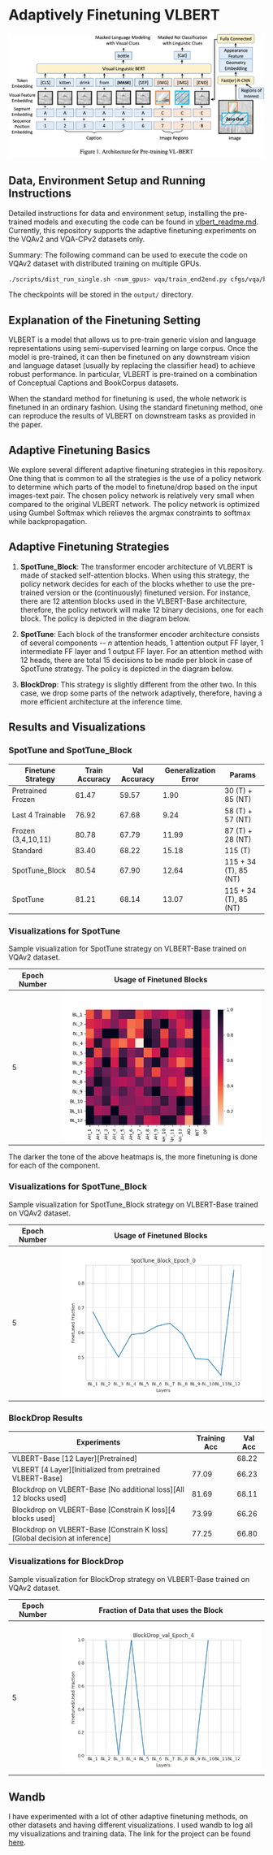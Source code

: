 # Adaptively Finetuning VLBERT

![VL-BERT Architecture](figs/pretrain.png)

## Data, Environment Setup and Running Instructions

Detailed instructions for data and environment setup, installing the pre-trained models and executing the code can be found in [vlbert\_readme.md](./vlbert_readme.md). Currently, this repository supports the adaptive finetuning experiments on the VQAv2 and VQA-CPv2 datasets only.

Summary: The following command can be used to execute the code on VQAv2 dataset with distributed training on multiple GPUs.

```sh
./scripts/dist_run_single.sh <num_gpus> vqa/train_end2end.py cfgs/vqa/base_4X16G_fp32.yaml output
```
The checkpoints will be stored in the ``output/`` directory.

## Explanation of the Finetuning Setting

VLBERT is a model that allows us to pre-train generic vision and language representations using semi-supervised learning on large corpus. Once the model is pre-trained, it can then be finetuned on any downstream vision and language dataset (usually by replacing the classifier head) to achieve robust performance. In particular, VLBERT is pre-trained on a combination of Conceptual Captions and BookCorpus datasets.

When the standard method for finetuning is used, the whole network is finetuned in an ordinary fashion. Using the standard finetuning method, one can reproduce the results of VLBERT on downstream tasks as provided in the paper.

## Adaptive Finetuning Basics

We explore several different adaptive finetuning strategies in this repository. One thing that is common to all the strategies is the use of a policy network to determine which parts of the model to finetune/drop based on the input images-text pair. The chosen policy network is relatively very small when compared to the original VLBERT network. The policy network is optimized using Gumbel Softmax which relieves the argmax constraints to softmax while backpropagation.

## Adaptive Finetuning Strategies

1. __SpotTune\_Block__: The transformer encoder architecture of VLBERT is made of stacked self-attention blocks. When using this strategy, the policy network decides for each of the blocks whether to use the pre-trained version or the (continuously) finetuned version. For instance, there are 12 attention blocks used in the VLBERT-Base architecture, therefore, the policy network will make 12 binary decisions, one for each block. The policy is depicted in the diagram below.

2. __SpotTune__: Each block of the transformer encoder architecture consists of several components -- _n_ attention heads, 1 attention output FF layer, 1 intermediate FF layer and 1 output FF layer. For an attention method with 12 heads, there are total 15 decisions to be made per block in case of SpotTune strategy. The policy is depicted in the diagram below.

3. __BlockDrop__: This strategy is slightly different from the other two. In this case, we drop some parts of the network adaptively, therefore, having a more efficient architecture at the inference time.

## Results and Visualizations

### SpotTune and SpotTune\_Block

| Finetune Strategy  | Train Accuracy | Val Accuracy | Generalization Error | Params                |
| ------------------ | -------------- | ------------ | -------------------- | --------------------- |
| Pretrained Frozen  | 61.47          | 59.57        | 1.90					| 30 (T) + 85 (NT)      |
| Last 4 Trainable   | 76.92          | 67.68        | 9.24 			    | 58 (T) + 57 (NT)      |
| Frozen (3,4,10,11) | 80.78          | 67.79        | 11.99			    | 87 (T) + 28 (NT)      |
| Standard           | 83.40          | 68.22        | 15.18			    | 115 (T)               |
| SpotTune\_Block    | 80.54          | 67.90        | 12.64			    | 115 + 34 (T), 85 (NT) |
| SpotTune           | 81.21          | 68.14        | 13.07			    | 115 + 34 (T), 85 (NT) |

### Visualizations for SpotTune

Sample visualization for SpotTune strategy on VLBERT-Base trained on VQAv2 dataset.

| Epoch Number | Usage of Finetuned Blocks |
| ------------ | ------------------------- |
| 5 | ![Usage of finetuned blocks](visualizations/SpotTune_5.png?raw=true) |

The darker the tone of the above heatmaps is, the more finetuning is done for each of the component.

### Visualizations for SpotTune\_Block

Sample visualization for SpotTune\_Block strategy on VLBERT-Base trained on VQAv2 dataset.

| Epoch Number | Usage of Finetuned Blocks |
| ------------ | ------------------------- |
| 5 | ![Usage of finetuned blocks](visualizations/spottune_block_epoch_0.png?raw=true) |

### BlockDrop Results

| Experiments                                                                  | Training Acc | Val Acc |
| ---------------------------------------------------------------------------- | ------------ | ------- |
| VLBERT-Base [12 Layer][Pretrained] |              | 68.22   |
| VLBERT [4 Layer][Initialized from pretrained VLBERT-Base] | 77.09        | 66.23   |
| Blockdrop on VLBERT-Base [No additional loss][All 12 blocks used] | 81.69        | 68.11   |
| Blockdrop on VLBERT-Base [Constrain K loss][4 blocks used] | 73.99        | 66.26   |
| Blockdrop on VLBERT-Base [Constrain K loss][Global decision at inference] | 77.25        | 66.80   |

### Visualizations for BlockDrop

Sample visualization for BlockDrop strategy on VLBERT-Base trained on VQAv2 dataset.

| Epoch Number | Fraction of Data that uses the Block|
| ------------ | ------------------------- |
| 5 | ![Usage of finetuned blocks](visualizations/BlockDrop_val_epoch_4.png?raw=true) |

## Wandb

I have experimented with a lot of other adaptive finetuning methods, on other datasets and having different visualizations. I used wandb to log all my visualizations and training data. The link for the project can be found [here](https://wandb.ai/shnik/adaptive-finetuning?workspace=user-shnik).

